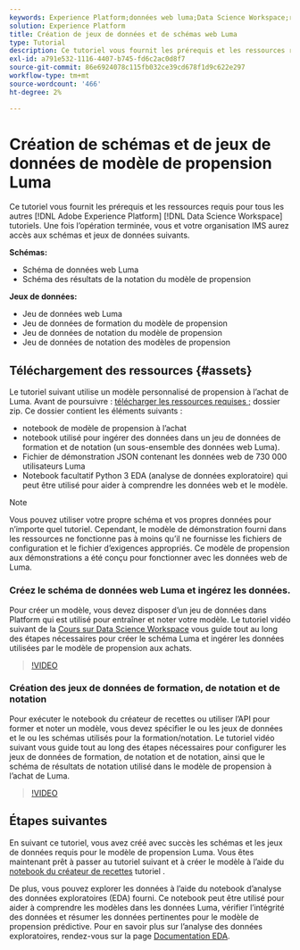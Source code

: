 ```yaml
---
keywords: Experience Platform;données web luma;Data Science Workspace;rubriques les plus consultées;recettes;données de démonstration;données web de démonstration;données luma
solution: Experience Platform
title: Création de jeux de données et de schémas web Luma
type: Tutorial
description: Ce tutoriel vous fournit les prérequis et les ressources requis pour le modèle de propension aux démonstrations Luma.
exl-id: a791e532-1116-4407-b745-fd6c2ac0d8f7
source-git-commit: 86e6924078c115fb032ce39cd678f1d9c622e297
workflow-type: tm+mt
source-wordcount: '466'
ht-degree: 2%

---
```


# Création de schémas et de jeux de données de modèle de propension Luma

Ce tutoriel vous fournit les prérequis et les ressources requis pour tous les autres [!DNL Adobe Experience Platform] [!DNL Data Science Workspace] tutoriels. Une fois l’opération terminée, vous et votre organisation IMS aurez accès aux schémas et jeux de données suivants.

**Schémas:**

- Schéma de données web Luma
- Schéma des résultats de la notation du modèle de propension

**Jeux de données:**

- Jeu de données web Luma
- Jeu de données de formation du modèle de propension
- Jeu de données de notation du modèle de propension
- Jeu de données de notation des modèles de propension

## Téléchargement des ressources {#assets}

Le tutoriel suivant utilise un modèle personnalisé de propension à l’achat de Luma. Avant de poursuivre : [télécharger les ressources requises ;](https://experienceleague.adobe.com/docs/platform-learn/assets/DSW-course-sample-assets.zip?lang=en) dossier zip. Ce dossier contient les éléments suivants :

- notebook de modèle de propension à l’achat
- notebook utilisé pour ingérer des données dans un jeu de données de formation et de notation (un sous-ensemble des données web Luma).
- Fichier de démonstration JSON contenant les données web de 730 000 utilisateurs Luma
- Notebook facultatif Python 3 EDA (analyse de données exploratoire) qui peut être utilisé pour aider à comprendre les données web et le modèle.

>[!NOTE]
>
> Vous pouvez utiliser votre propre schéma et vos propres données pour n’importe quel tutoriel. Cependant, le modèle de démonstration fourni dans les ressources ne fonctionne pas à moins qu’il ne fournisse les fichiers de configuration et le fichier d’exigences appropriés. Ce modèle de propension aux démonstrations a été conçu pour fonctionner avec les données web de Luma.

### Créez le schéma de données web Luma et ingérez les données.

Pour créer un modèle, vous devez disposer d’un jeu de données dans Platform qui est utilisé pour entraîner et noter votre modèle. Le tutoriel vidéo suivant de la [Cours sur Data Science Workspace](https://experienceleague.adobe.com/?recommended=ExperiencePlatform-U-1-2021.1.dsw) vous guide tout au long des étapes nécessaires pour créer le schéma Luma et ingérer les données utilisées par le modèle de propension aux achats.

>[!VIDEO](https://video.tv.adobe.com/v/333312)

### Création des jeux de données de formation, de notation et de notation

Pour exécuter le notebook du créateur de recettes ou utiliser l’API pour former et noter un modèle, vous devez spécifier le ou les jeux de données et le ou les schémas utilisés pour la formation/notation. Le tutoriel vidéo suivant vous guide tout au long des étapes nécessaires pour configurer les jeux de données de formation, de notation et de notation, ainsi que le schéma de résultats de notation utilisé dans le modèle de propension à l’achat de Luma.

>[!VIDEO](https://video.tv.adobe.com/v/333426)

## Étapes suivantes

En suivant ce tutoriel, vous avez créé avec succès les schémas et les jeux de données requis pour le modèle de propension Luma. Vous êtes maintenant prêt à passer au tutoriel suivant et à créer le modèle à l’aide du [notebook du créateur de recettes](../jupyterlab/create-a-model.md) tutoriel .

De plus, vous pouvez explorer les données à l’aide du notebook d’analyse des données exploratoires (EDA) fourni. Ce notebook peut être utilisé pour aider à comprendre les modèles dans les données Luma, vérifier l’intégrité des données et résumer les données pertinentes pour le modèle de propension prédictive. Pour en savoir plus sur l’analyse des données exploratoires, rendez-vous sur la page [Documentation EDA](../jupyterlab/eda-notebook.md).

